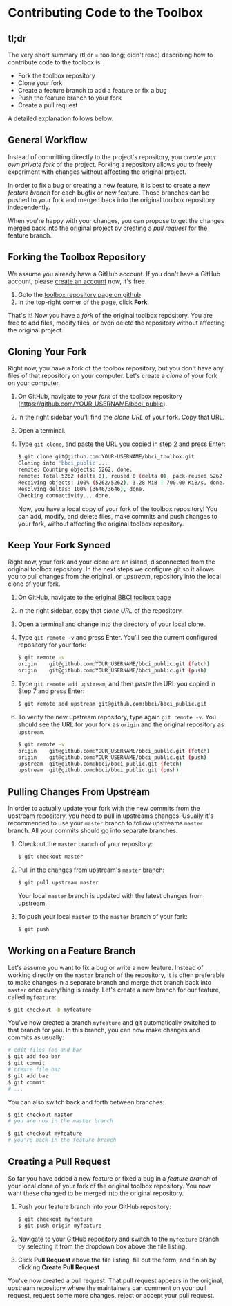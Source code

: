 # Contributing Code to the Toolbox


## tl;dr

The very short summary (tl;dr = too long; didn't read) describing how to
contribute code to the toolbox is:

* Fork the toolbox repository
* Clone your fork
* Create a feature branch to add a feature or fix a bug
* Push the feature branch to your fork
* Create a pull request

A detailed explanation follows below.


## General Workflow

Instead of committing directly to the project's repository, you *create your own
private fork* of the project. Forking a repository allows you to freely
experiment with changes without affecting the original project.

In order to fix a bug or creating a new feature, it is best to create a new
*feature branch* for each bugfix or new feature. Those branches can be pushed to
your fork and merged back into the original toolbox repository independently.

When you're happy with your changes, you can propose to get the changes merged
back into the original project by creating a *pull request* for the feature
branch.


## Forking the Toolbox Repository

We assume you already have a GitHub account. If you don't have a GitHub account,
please [create an account][join_github] now, it's free.

1. Goto the [toolbox repository page on github][bbci_public]
2. In the top-right corner of the page, click **Fork**.

That's it! Now you have a *fork* of the original toolbox repository. You are
free to add files, modify files, or even delete the repository without affecting
the original project.


## Cloning Your Fork

Right now, you have a fork of the toolbox repository, but you don't have any
files of that repository on your computer. Let's create a *clone* of your fork
on your computer.

1. On GitHub, navigate to *your fork* of the toolbox repository
   (https://github.com/YOUR_USERNAME/bbci_public).
2. In the right sidebar you'll find the *clone URL* of your fork. Copy that URL.
3. Open a terminal.
4. Type `git clone`, and paste the URL you copied in step 2 and press Enter:

   ```sh
   $ git clone git@github.com:YOUR-USERNAME/bbci_toolbox.git
   Cloning into 'bbci_public'...
   remote: Counting objects: 5262, done.
   remote: Total 5262 (delta 0), reused 0 (delta 0), pack-reused 5262
   Receiving objects: 100% (5262/5262), 3.28 MiB | 700.00 KiB/s, done.
   Resolving deltas: 100% (3646/3646), done.
   Checking connectivity... done.
   ```

   Now, you have a local copy of your fork of the toolbox repository! You can
   add, modify, and delete files, make commits and push changes to your fork,
   without affecting the original toolbox repository.


## Keep Your Fork Synced

Right now, your fork and your clone are an island, disconnected from the
original toolbox repository. In the next steps we configure git so it allows you
to pull changes from the original, or *upstream*, repository into the local
clone of your fork.

1. On GitHub, navigate to the [original BBCI toolbox page][bbci_public]
2. In the right sidebar, copy that *clone URL* of the repository.
3. Open a terminal and change into the directory of your local clone.
4. Type `git remote -v` and press Enter. You'll see the current configured
   repository for your fork:

   ```sh
   $ git remote -v
   origin    git@github.com:YOUR_USERNAME/bbci_public.git (fetch)
   origin    git@github.com:YOUR_USERNAME/bbci_public.git (push)
   ```

5. Type `git remote add upstream`, and then paste the URL you copied in Step 7
   and press Enter:

   ```sh
   $ git remote add upstream git@github.com:bbci/bbci_public.git
   ```

6. To verify the new upstream repository, type again `git remote -v`. You
   should see the URL for your fork as `origin` and the original repository as
   `upstream`.

   ```sh
   $ git remote -v
   origin    git@github.com:YOUR_USERNAME/bbci_public.git (fetch)
   origin    git@github.com:YOUR_USERNAME/bbci_public.git (push)
   upstream  git@github.com:bbci/bbci_public.git (fetch)
   upstream  git@github.com:bbci/bbci_public.git (push)
   ```

## Pulling Changes From Upstream

In order to actually update your fork with the new commits from the upstream
repository, you need to pull in upstreams changes. Usually it's recommended to
use your `master` branch to follow upstreams `master` branch. All your commits
should go into separate branches.

1. Checkout the `master` branch of your repository:

   ```sh
   $ git checkout master
   ```

2. Pull in the changes from upstream's `master` branch:

   ```sh
   $ git pull upstream master
   ```

   Your local `master` branch is updated with the latest changes from upstream.

3. To push your local `master` to the `master` branch of your fork:

   ```sh
   $ git push
   ```

## Working on a Feature Branch

Let's assume you want to fix a bug or write a new feature. Instead of working
directly on the `master` branch of the repository, it is often preferable to
make changes in a separate branch and merge that branch back into `master` once
everything is ready. Let's create a new branch for our feature, called
`myfeature`:

```sh
$ git checkout -b myfeature
```

You've now created a branch `myfeature` and git automatically switched to that
branch for you. In this branch, you can now make changes and commits as usually:

```sh
# edit files foo and bar
$ git add foo bar
$ git commit
# create file baz
$ git add baz
$ git commit
# ...
```

You can also switch back and forth between branches:

```sh
$ git checkout master
# you are now in the master branch

$ git checkout myfeature
# you're back in the feature branch
```

## Creating a Pull Request

So far you have added a new feature or fixed a bug in a *feature branch* of your
local clone of your fork of the original toolbox repository. You now want these
changed to be merged into the original repository.

1. Push your feature branch into *your* GitHub repository:

   ```sh
   $ git checkout myfeature
   $ git push origin myfeature
   ```
2. Navigate to your GitHub repository and switch to the `myfeature` branch by
   selecting it from the dropdown box above the file listing.
3. Click **Pull Request** above the file listing, fill out the form, and
   finish by clicking **Create Pull Request**

You've now created a pull request. That pull request appears in the original,
upstream repository where the maintainers can comment on your pull request,
request some more changes, reject or accept your pull request.


[bbci_public]: https://github.com/bbci/bbci_public
[join_github]: https://github.com/join


